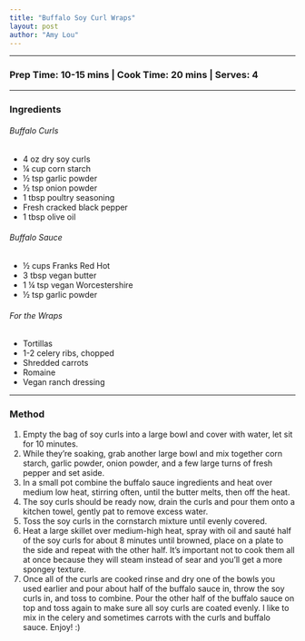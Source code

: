 ```yaml
---
title: "Buffalo Soy Curl Wraps"
layout: post
author: "Amy Lou"
---
```


---
### Prep Time: 10-15 mins | Cook Time: 20 mins | Serves: 4
---

### Ingredients

###### Buffalo Curls
- 4 oz dry soy curls
- ¼ cup corn starch
- ½ tsp garlic powder
- ½ tsp onion powder
- 1 tbsp poultry seasoning
- Fresh cracked black pepper
- 1 tbsp olive oil

###### Buffalo Sauce
- ½ cups Franks Red Hot
- 3 tbsp vegan butter
- 1 ¼ tsp vegan Worcestershire 
- ½ tsp garlic powder

###### For the Wraps
- Tortillas
- 1-2 celery ribs, chopped
- Shredded carrots
- Romaine
- Vegan ranch dressing

---

### Method
1.	Empty the bag of soy curls into a large bowl and cover with water, let sit for 10 minutes.
2.	While they’re soaking, grab another large bowl and mix together corn starch, garlic powder, onion powder, and a few large turns of fresh pepper and set aside.
3.	In a small pot combine the buffalo sauce ingredients and heat over medium low heat, stirring often, until the butter melts, then off the heat.
4.	The soy curls should be ready now, drain the curls and pour them onto a kitchen towel, gently pat to remove excess water.
5.	Toss the soy curls in the cornstarch mixture until evenly covered.
6.	Heat a large skillet over medium-high heat, spray with oil and sauté half of the soy curls for about 8 minutes until browned, place on a plate to the side and repeat with the other half. It’s important not to cook them all at once because they will steam instead of sear and you’ll get a more spongey texture.
7.	Once all of the curls are cooked rinse and dry one of the bowls you used earlier and pour about half of the buffalo sauce in, throw the soy curls in, and toss to combine. Pour the other half of the buffalo sauce on top and toss again to make sure all soy curls are coated evenly. I like to mix in the celery and sometimes carrots with the curls and buffalo sauce. Enjoy! :)

